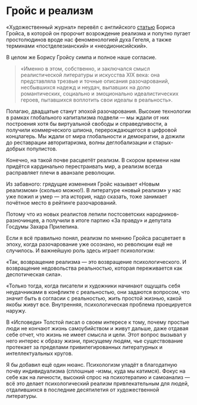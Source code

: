 
# Гройс и реализм

«Художественный журнал» перевёл с английского [статью][1] Бориса Гройса, в которой он пророчит возрождение реализма и попутно пугает простолюдинов вроде нас феноменологией духа Гегеля, а также терминами «постделезианский» и «неодионисийский».

В целом же Борису Гройсу симпа и полное наше согласие.

> «Именно в этом, собственно, и заключался смысл реалистической литературы и искусства XIX века: она представляла трезвые и точные описания разочарований, несбывшихся надежд и неудач, выпавших на долю романтических, социально и эмоционально идеалистических героев, пытавшихся воплотить свои идеалы в реальность».

Полагаю, двадцатые станут эпохой разочарования. Высокие технологии в рамках глобального капитализма подвели — мы ждали от них построения хотя бы виртуальной свободы и справедливости, а получили коммерческого шпиона, перерождающегося в цифровой концлагерь. Мы ждали от мира глобальности и демократии, а дожили до реставрации авторитаризма, волны деглобализации и старых-добрых популистов.

Конечно, на такой почве расцветёт реализм. В скором времени нам придётся кардинально перестраивать мир, а реализм всегда расправляет плечи в аванзале революции.

Из забавного: грядущие изменения Гройс называет «Новым реализмом» (сколько можно!). В литературе «новый реализм» у нас уже пожил и умер — эта история, надо сказать, тоже занимает почётное место в рейтинге разочарований.

Потому что из новых реалистов лепили постсоветских народников-разночинцев, а получили в итоге партию «За правду» и депутата Госдумы Захара Прилепина.

Если я всё правильно понял, реализм по мнению Гройса расцветает в эпоху, когда разочарование уже осознано, но революции ещё не случилось. И важнейшую роль здесь играет психологизм:

«Так, возвращение реализма — это возвращение психологического. И возвращение недовольства реальностью, которая переживается как деспотическая сила».

«Только тогда, когда писатели и художники начинают ощущать себя неудачниками в конфликте с реальностью, они задаются вопросом, что значит быть в согласии с реальностью, жить простой жизнью, какой якобы живут все. Внутренняя, психологическая проблема проецируется наружу. 

В «Исповеди» Толстой писал о своем интересе к тому, почему простые люди не кончают жизнь самоубийством и живут дальше, даже отдавая себе отчет, что жизнь не имеет смысла и цели. Этот вопрос вызывал у него интерес к образу жизни, присущему людям, чье существование протекает за пределами привилегированных литературных и интеллектуальных кругов.

Я бы добавил ещё один нюанс. Психологизм упадёт в благодатную почву индивидуализма (сплошные -измы, куда мы катимся). Фокус на себе как на личности, высокий спрос на психотерапию и самоанализ — всё это делает психологический реализм привлекательным для людей, отдалившихся в последние десятилетия от художественной литературы.

[1]:	http://moscowartmagazine.com/issue/102/article/2254